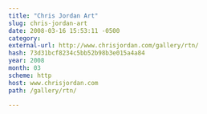 ```yaml
---
title: "Chris Jordan Art"
slug: chris-jordan-art
date: 2008-03-16 15:53:11 -0500
category: 
external-url: http://www.chrisjordan.com/gallery/rtn/
hash: 73d31bcf8234c5bb52b98b3e015a4a84
year: 2008
month: 03
scheme: http
host: www.chrisjordan.com
path: /gallery/rtn/

---
```



